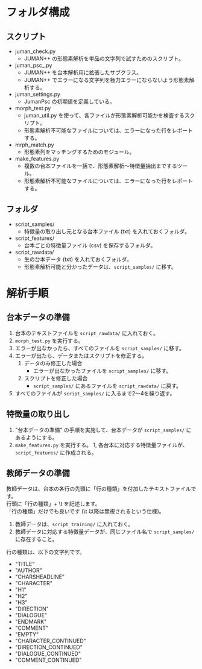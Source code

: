# フォルダ構成

## スクリプト

- juman_check.py
    - JUMAN++ の形態素解析を単品の文字列で試すためのスクリプト。
- juman_psc_.py
    - JUMAN++ を台本解析用に拡張したサブクラス。
    - JUMAN++ でエラーになる文字列を極力エラーにならないよう形態素解析する。
- juman_settings.py
    - JumanPsc の初期値を定義している。
- morph_test.py
    - juman_util.py を使って、各ファイルが形態素解析可能かを検査するスクリプト。
    - 形態素解析不可能なファイルについては、エラーになった行をレポートする。
- mrph_match.py
    - 形態素列をマッチングするためのモジュール。
- make_features.py
    - 複数の台本ファイルを一括で、形態素解析～特徴量抽出までするツール。
    - 形態素解析不可能なファイルについては、エラーになった行をレポートする。

## フォルダ

- script_samples/
    - 特徴量の取り出し元となる台本ファイル (txt) を入れておくフォルダ。
- script_features/
    - 台本ごとの特徴量ファイル (csv) を保存するフォルダ。
- script_rawdata/
    - 生の台本データ (txt) を入れておくフォルダ。
    - 形態素解析可能と分かったデータは、`script_samples/` に移す。

# 解析手順

## 台本データの準備

1. 台本のテキストファイルを `script_rawdata/` に入れておく。
1. `morph_test.py` を実行する。
1. エラーが出なかったら、すべてのファイルを `script_samples/` に移す。
1. エラーが出たら、データまたはスクリプトを修正する。
    1. データのみ修正した場合
        - エラーが出なかったファイルを `script_samples/` に移す。
    1. スクリプトを修正した場合
        - `script_samples/` にあるファイルを `script_rawdata/` に戻す。
1. すべてのファイルが `script_samples/` に入るまで2～4を繰り返す。

## 特徴量の取り出し

1. "台本データの準備" の手順を実施して、台本データが `script_samples/` にあるようにする。
1. `make_features.py` を実行する。
1, 各台本に対応する特徴量ファイルが、`script_features/` に作成される。

## 教師データの準備

教師データは、台本の各行の先頭に「行の種類」を付加したテキストファイルです。  
行頭に「行の種類」+ \t を記述します。  
「行の種類」だけでも良いです (\t 以降は無視されるという仕様)。

1. 教師データは、`script_training/` に入れておく。
1. 教師データに対応する特徴量データが、同じファイル名で `script_samples/` に存在すること。

行の種類は、以下の文字列です。

- "TITLE"
- "AUTHOR"
- "CHARSHEADLINE"
- "CHARACTER"
- "H1"
- "H2"
- "H3"
- "DIRECTION"
- "DIALOGUE"
- "ENDMARK"
- "COMMENT"
- "EMPTY"
- "CHARACTER_CONTINUED"
- "DIRECTION_CONTINUED"
- "DIALOGUE_CONTINUED"
- "COMMENT_CONTINUED"
